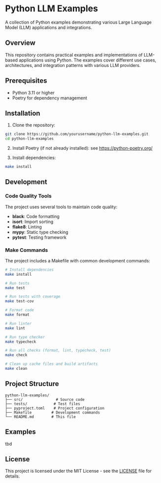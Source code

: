 # Python LLM Examples

A collection of Python examples demonstrating various Large Language Model (LLM) applications and integrations.

## Overview

This repository contains practical examples and implementations of LLM-based applications using Python. The examples cover different use cases, architectures, and integration patterns with various LLM providers.

## Prerequisites

- Python 3.11 or higher
- Poetry for dependency management

## Installation

1. Clone the repository:
```bash
git clone https://github.com/yourusername/python-llm-examples.git
cd python-llm-examples
```

2. Install Poetry (if not already installed):
see https://python-poetry.org/

3. Install dependencies:
```bash
make install
```

## Development

### Code Quality Tools

The project uses several tools to maintain code quality:

- **black**: Code formatting
- **isort**: Import sorting
- **flake8**: Linting
- **mypy**: Static type checking
- **pytest**: Testing framework

### Make Commands

The project includes a Makefile with common development commands:

```bash
# Install dependencies
make install

# Run tests
make test

# Run tests with coverage
make test-cov

# Format code
make format

# Run linter
make lint

# Run type checker
make typecheck

# Run all checks (format, lint, typecheck, test)
make check

# Clean up cache files and build artifacts
make clean
```

## Project Structure

```
python-llm-examples/
├── src/               # Source code
├── tests/            # Test files
├── pyproject.toml    # Project configuration
├── Makefile         # Development commands
└── README.md        # This file
```

## Examples

tbd

## License

This project is licensed under the MIT License - see the [LICENSE](LICENSE) file for details.